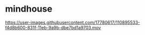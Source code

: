 # mindhouse

https://user-images.githubusercontent.com/17780617/110895533-f4d8b600-831f-11eb-9a9b-dbe7bd1a9703.mov
